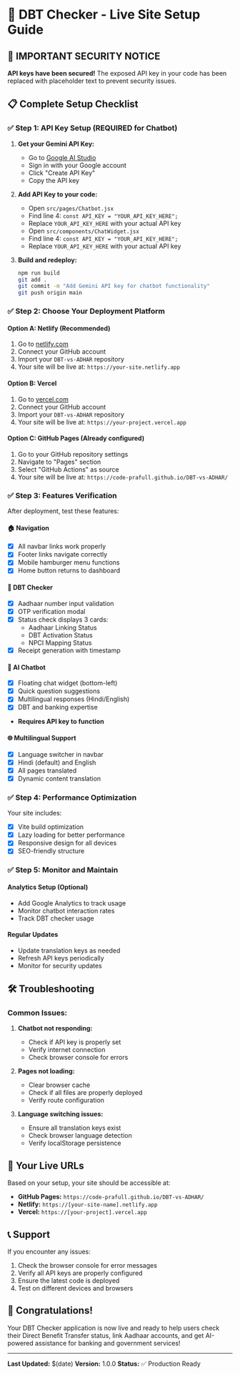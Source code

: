 # 🚀 DBT Checker - Live Site Setup Guide

## 🔐 IMPORTANT SECURITY NOTICE
**API keys have been secured!** The exposed API key in your code has been replaced with placeholder text to prevent security issues.

## 📋 Complete Setup Checklist

### ✅ Step 1: API Key Setup (REQUIRED for Chatbot)

1. **Get your Gemini API Key:**
   - Go to [Google AI Studio](https://makersuite.google.com/app/apikey)
   - Sign in with your Google account
   - Click "Create API Key"
   - Copy the API key

2. **Add API Key to your code:**
   - Open `src/pages/Chatbot.jsx`
   - Find line 4: `const API_KEY = "YOUR_API_KEY_HERE";`
   - Replace `YOUR_API_KEY_HERE` with your actual API key
   - Open `src/components/ChatWidget.jsx`
   - Find line 4: `const API_KEY = "YOUR_API_KEY_HERE";`
   - Replace `YOUR_API_KEY_HERE` with your actual API key

3. **Build and redeploy:**
   ```bash
   npm run build
   git add .
   git commit -m "Add Gemini API key for chatbot functionality"
   git push origin main
   ```

### ✅ Step 2: Choose Your Deployment Platform

#### Option A: Netlify (Recommended)
1. Go to [netlify.com](https://netlify.com)
2. Connect your GitHub account
3. Import your `DBT-vs-ADHAR` repository
4. Your site will be live at: `https://your-site.netlify.app`

#### Option B: Vercel
1. Go to [vercel.com](https://vercel.com)
2. Connect your GitHub account
3. Import your `DBT-vs-ADHAR` repository
4. Your site will be live at: `https://your-project.vercel.app`

#### Option C: GitHub Pages (Already configured)
1. Go to your GitHub repository settings
2. Navigate to "Pages" section
3. Select "GitHub Actions" as source
4. Your site will be live at: `https://code-prafull.github.io/DBT-vs-ADHAR/`

### ✅ Step 3: Features Verification

After deployment, test these features:

#### 🏠 Navigation
- [x] All navbar links work properly
- [x] Footer links navigate correctly
- [x] Mobile hamburger menu functions
- [x] Home button returns to dashboard

#### 📱 DBT Checker
- [x] Aadhaar number input validation
- [x] OTP verification modal
- [x] Status check displays 3 cards:
  - Aadhaar Linking Status
  - DBT Activation Status  
  - NPCI Mapping Status
- [x] Receipt generation with timestamp

#### 🤖 AI Chatbot
- [x] Floating chat widget (bottom-left)
- [x] Quick question suggestions
- [x] Multilingual responses (Hindi/English)
- [x] DBT and banking expertise
- **Requires API key to function**

#### 🌐 Multilingual Support
- [x] Language switcher in navbar
- [x] Hindi (default) and English
- [x] All pages translated
- [x] Dynamic content translation

### ✅ Step 4: Performance Optimization

Your site includes:
- [x] Vite build optimization
- [x] Lazy loading for better performance
- [x] Responsive design for all devices
- [x] SEO-friendly structure

### ✅ Step 5: Monitor and Maintain

#### Analytics Setup (Optional)
- Add Google Analytics to track usage
- Monitor chatbot interaction rates
- Track DBT checker usage

#### Regular Updates
- Update translation keys as needed
- Refresh API keys periodically
- Monitor for security updates

## 🛠️ Troubleshooting

### Common Issues:

1. **Chatbot not responding:**
   - Check if API key is properly set
   - Verify internet connection
   - Check browser console for errors

2. **Pages not loading:**
   - Clear browser cache
   - Check if all files are properly deployed
   - Verify route configuration

3. **Language switching issues:**
   - Ensure all translation keys exist
   - Check browser language detection
   - Verify localStorage persistence

## 🔗 Your Live URLs

Based on your setup, your site should be accessible at:

- **GitHub Pages:** `https://code-prafull.github.io/DBT-vs-ADHAR/`
- **Netlify:** `https://[your-site-name].netlify.app`
- **Vercel:** `https://[your-project].vercel.app`

## 📞 Support

If you encounter any issues:
1. Check the browser console for error messages
2. Verify all API keys are properly configured
3. Ensure the latest code is deployed
4. Test on different devices and browsers

## 🎉 Congratulations!

Your DBT Checker application is now live and ready to help users check their Direct Benefit Transfer status, link Aadhaar accounts, and get AI-powered assistance for banking and government services!

---
**Last Updated:** $(date)
**Version:** 1.0.0
**Status:** ✅ Production Ready